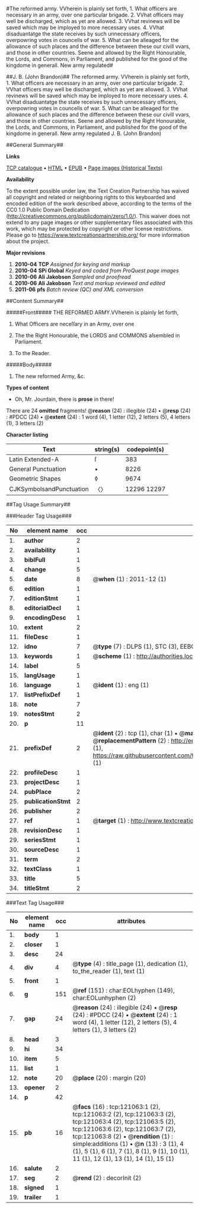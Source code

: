 #The reformed army. VVherein is plainly set forth, 1. What officers are necessary in an army, over one particular brigade. 2. VVhat officers may well be discharged, which as yet are allowed. 3. VVhat revinews will be saved which may be imployed to more necessary uses. 4. VVhat disaduantatge the state receives by such unnecessary officers, overpowring votes in councells of war. 5. What can be alleaged for the allowance of such places and the difference between these our civill vvars, and those in other countries. Seene and allowed by the Right Honourable, the Lords, and Commons, in Parliament, and published for the good of the kingdome in generall. New army regulated#

##J. B. (John Brandon)##
The reformed army. VVherein is plainly set forth, 1. What officers are necessary in an army, over one particular brigade. 2. VVhat officers may well be discharged, which as yet are allowed. 3. VVhat revinews will be saved which may be imployed to more necessary uses. 4. VVhat disaduantatge the state receives by such unnecessary officers, overpowring votes in councells of war. 5. What can be alleaged for the allowance of such places and the difference between these our civill vvars, and those in other countries. Seene and allowed by the Right Honourable, the Lords, and Commons, in Parliament, and published for the good of the kingdome in generall.
New army regulated
J. B. (John Brandon)

##General Summary##

**Links**

[TCP catalogue](http://www.ota.ox.ac.uk/tcp/)  • 
[HTML](http://tei.it.ox.ac.uk/tcp/Texts-HTML/free/A77/A77257.html)  • 
[EPUB](http://tei.it.ox.ac.uk/tcp/Texts-EPUB/free/A77/A77257.epub) • 
[Page images (Historical Texts)](https://historicaltexts.jisc.ac.uk/eebo-99868709e)

**Availability**

To the extent possible under law, the Text Creation Partnership has waived all copyright and related or neighboring rights to this keyboarded and encoded edition of the work described above, according to the terms of the CC0 1.0 Public Domain Dedication (http://creativecommons.org/publicdomain/zero/1.0/). This waiver does not extend to any page images or other supplementary files associated with this work, which may be protected by copyright or other license restrictions. Please go to https://www.textcreationpartnership.org/ for more information about the project.

**Major revisions**

1. __2010-04__ __TCP__ *Assigned for keying and markup*
1. __2010-04__ __SPi Global__ *Keyed and coded from ProQuest page images*
1. __2010-06__ __Ali Jakobson__ *Sampled and proofread*
1. __2010-06__ __Ali Jakobson__ *Text and markup reviewed and edited*
1. __2011-06__ __pfs__ *Batch review (QC) and XML conversion*

##Content Summary##

#####Front#####
THE REFORMED ARMY.VVherein is plainly ſet forth,
1. What Officers are neceſſary in an Army, over one
1. The the Right Honourable, the LORDS and COMMONS aſsembled in Parliament.

1. To the Reader.

#####Body#####

1. The new reformed Army, &c.

**Types of content**

  * Oh, Mr. Jourdain, there is **prose** in there!

There are 24 **omitted** fragments! 
 @__reason__ (24) : illegible (24)  •  @__resp__ (24) : #PDCC (24)  •  @__extent__ (24) : 1 word (4), 1 letter (12), 2 letters (5), 4 letters (1), 3 letters (2)

**Character listing**


|Text|string(s)|codepoint(s)|
|---|---|---|
|Latin Extended-A|ſ|383|
|General Punctuation|•|8226|
|Geometric Shapes|◊|9674|
|CJKSymbolsandPunctuation|〈〉|12296 12297|

##Tag Usage Summary##

###Header Tag Usage###

|No|element name|occ|attributes|
|---|---|---|---|
|1.|__author__|2||
|2.|__availability__|1||
|3.|__biblFull__|1||
|4.|__change__|5||
|5.|__date__|8| @__when__ (1) : 2011-12 (1)|
|6.|__edition__|1||
|7.|__editionStmt__|1||
|8.|__editorialDecl__|1||
|9.|__encodingDesc__|1||
|10.|__extent__|2||
|11.|__fileDesc__|1||
|12.|__idno__|7| @__type__ (7) : DLPS (1), STC (3), EEBO-CITATION (1), PROQUEST (1), VID (1)|
|13.|__keywords__|1| @__scheme__ (1) : http://authorities.loc.gov/ (1)|
|14.|__label__|5||
|15.|__langUsage__|1||
|16.|__language__|1| @__ident__ (1) : eng (1)|
|17.|__listPrefixDef__|1||
|18.|__note__|7||
|19.|__notesStmt__|2||
|20.|__p__|11||
|21.|__prefixDef__|2| @__ident__ (2) : tcp (1), char (1)  •  @__matchPattern__ (2) : ([0-9\-]+):([0-9IVX]+) (1), (.+) (1)  •  @__replacementPattern__ (2) : http://eebo.chadwyck.com/downloadtiff?vid=$1&page=$2 (1), https://raw.githubusercontent.com/textcreationpartnership/Texts/master/tcpchars.xml#$1 (1)|
|22.|__profileDesc__|1||
|23.|__projectDesc__|1||
|24.|__pubPlace__|2||
|25.|__publicationStmt__|2||
|26.|__publisher__|2||
|27.|__ref__|1| @__target__ (1) : http://www.textcreationpartnership.org/docs/. (1)|
|28.|__revisionDesc__|1||
|29.|__seriesStmt__|1||
|30.|__sourceDesc__|1||
|31.|__term__|2||
|32.|__textClass__|1||
|33.|__title__|5||
|34.|__titleStmt__|2||


###Text Tag Usage###

|No|element name|occ|attributes|
|---|---|---|---|
|1.|__body__|1||
|2.|__closer__|1||
|3.|__desc__|24||
|4.|__div__|4| @__type__ (4) : title_page (1), dedication (1), to_the_reader (1), text (1)|
|5.|__front__|1||
|6.|__g__|151| @__ref__ (151) : char:EOLhyphen (149), char:EOLunhyphen (2)|
|7.|__gap__|24| @__reason__ (24) : illegible (24)  •  @__resp__ (24) : #PDCC (24)  •  @__extent__ (24) : 1 word (4), 1 letter (12), 2 letters (5), 4 letters (1), 3 letters (2)|
|8.|__head__|3||
|9.|__hi__|34||
|10.|__item__|5||
|11.|__list__|1||
|12.|__note__|20| @__place__ (20) : margin (20)|
|13.|__opener__|2||
|14.|__p__|42||
|15.|__pb__|16| @__facs__ (16) : tcp:121063:1 (2), tcp:121063:2 (2), tcp:121063:3 (2), tcp:121063:4 (2), tcp:121063:5 (2), tcp:121063:6 (2), tcp:121063:7 (2), tcp:121063:8 (2)  •  @__rendition__ (1) : simple:additions (1)  •  @__n__ (13) : 3 (1), 4 (1), 5 (1), 6 (1), 7 (1), 8 (1), 9 (1), 10 (1), 11 (1), 12 (1), 13 (1), 14 (1), 15 (1)|
|16.|__salute__|2||
|17.|__seg__|2| @__rend__ (2) : decorInit (2)|
|18.|__signed__|1||
|19.|__trailer__|1||
